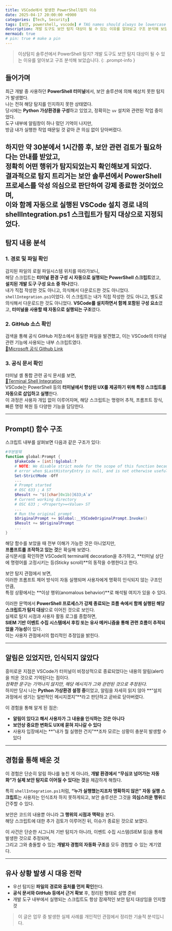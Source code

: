 ```yaml
---
title: VSCode에서 발생한 PowerShell탐지 이슈
date: 2025-04-17 20:00:00 +0900
categories: [Tech, Security]
tags: [보안, powershell, vscode] # TAG names should always be lowercase
description: 개발 도구도 보안 탐지 대상이 될 수 있는 이유를 알아보고 구조 분석해 보았습니다.
mermaid: true
# pin: true # make a pin
---
```

> 이상탐지 솔루션에서 PowerShell 탐지? 
> 개발 도구도 보안 탐지 대상이 될 수 있는 이유를 알아보고 구조 분석해 보았습니다.
{: .prompt-info }

## 들어가며
최근 개발 중 사용하던 **PowerShell 터미널**에서, 보안 솔루션에 의해 예상치 못한 탐지가 발생했다.  
나는 전혀 해당 탐지를 인지하지 못한 상태였다.  
당시에는 **Python 가상환경을 구성**하고 있었고, 정확히는 `uv` 설치와 관련된 작업 중이었다.  
도구 내부에 알림창이 하나 떴던 기억이 나지만,  
방금 내가 실행한 작업 때문일 것 같아 큰 의심 없이 닫아버렸다.  

하지만 약 30분에서 1시간쯤 후, 보안 관련 검토가 필요하다는 안내를 받았고,  
정확히 어떤 행위가 탐지되었는지 확인해보게 되었다.  
결과적으로 **탐지 트리거는 보안 솔루션에서 PowerShell 프로세스를 악성 의심으로 판단하여 강제 종료한 것**이었으며,  
이와 함께 **자동으로 실행된 VSCode 설치 경로 내의 shellIntegration.ps1 스크립트가 탐지 대상**으로 지정되었다.
---

## 탐지 내용 분석

### 1. 경로 및 파일 확인
감지된 파일의 로컬 파일시스템 위치를 따라가보니,  
해당 스크립트는 **터미널 환경 구성 시 자동으로 실행되는 PowerShell 스크립트**였고,  
**설치된 개발 도구 구성 요소 중 하나**였다.  
내가 직접 작성한 것도 아니고, 의식해서 다운로드한 것도 아니었다. `shellIntegration.ps1`이었다. 
이 스크립트는 내가 직접 작성한 것도 아니고, 별도로 의식해서 다운로드한 것도 아니었다. 
**VSCode를 설치하면서 함께 포함된 구성 요소**였고, **터미널을 사용할 때 자동으로 실행되는 구조**였다.


### 2. GitHub 소스 확인
검색을 통해 공식 GitHub 저장소에서 동일한 파일을 발견했고, 이는 VSCode의 터미널 관련 기능에 사용되는 내부 스크립트였다.  
[🔗Microsoft 공식 Github Link](https://github.com/microsoft/vscode/blob/main/src/vs/workbench/contrib/terminal/common/scripts/shellIntegration.ps1)


### 3. 공식 문서 확인
터미널 셸 통합 관련 공식 문서를 보면,  
[🔗Terminal Shell Integration](https://code.visualstudio.com/docs/terminal/shell-integration)  
VSCode는 PowerShell 등의 **터미널에서 향상된 UX를 제공하기 위해 특정 스크립트를 자동으로 삽입하고 실행**한다.  
이 과정은 사용자 개입 없이 이루어지며, 해당 스크립트는 명령어 추적, 프롬프트 장식, 빠른 명령 복원 등 다양한 기능을 담당한다.

---

## Prompt() 함수 구조

스크립트 내부를 살펴보면 다음과 같은 구조가 있다:

```powershell
#부분발췌
function global:Prompt {
    $FakeCode = [int]!$global:?
    # NOTE: We disable strict mode for the scope of this function because it unhelpfully throws an
    # error when $LastHistoryEntry is null, and is not otherwise useful.
    Set-StrictMode -Off
    ...
    # Prompt started
    # OSC 633 ; A ST
    $Result += "$([char]0x1b)]633;A`a"
    # Current working directory
    # OSC 633 ; <Property>=<Value> ST
    ...
    # Run the original prompt
    $OriginalPrompt += $Global:__VSCodeOriginalPrompt.Invoke()
    $Result += $OriginalPrompt
    ...
}
```

해당 함수를 보았을 때 전부 이해가 가능한 것은 아니었지만,   
**프롬프트를 조작하고 있는 것**은 확실해 보였다.  
공식문서를 확인하면 VSCode의 terminal에 decoration을 추가하고, **터미널 상단에 명령어를 고정시키는 등(Sticky scroll)**의 동작을 수행한다고 한다.   

보안 탐지 관점에서 보면,  
이러한 프롬프트 제어 방식이 자동 실행되며 사용자에게 명확히 인식되지 않는 구조인 만큼,  
특정 상황에서는 **이상 행위(anomalous behavior)**로 해석될 여지가 있을 수 있다.

이러한 문맥에서 **PowerShell 프로세스가 강제 종료되는 흐름 속에서 함께 실행된 해당 스크립트가 탐지 대상**으로 이어진 것으로 보인다.  
실제로 탐지 시점과 사용자 활동 로그를 종합하면,  
**SIEM 기반 이벤트 수집 시스템에서 후킹 또는 유사 메커니즘을 통해 관련 흐름이 추적되었을 가능성**이 있다.  
이는 사용자 관점에서의 합리적인 추정임을 밝힌다.

---

## 알림은 있었지만, 인식되지 않았다

흥미로운 지점은 VSCode가 터미널이 비정상적으로 종료되었다는 내용의 알림(alert)을 띄운 것으로 기억된다는 점이다.  
_정확한 문구는 기억나지 않지만, 해당 메시지가 그와 관련된 것으로 추정된다._  
하지만 당시 나는 **Python 가상환경 설정 중**이었고, 알림을 자세히 읽지 않아 **“설치 과정에서 생기는 일반적인 메시지겠지”**라고 판단하고 곧바로 닫아버렸다.

이 경험을 통해 알게 된 점은:
- **알림이 있다고 해서 사용자가 그 내용을 인식하는 것은 아니다**
- **보안상 중요한 변화도 UX에 묻혀 지나갈 수 있다**
- 사용자 입장에서는 **"내가 뭘 실행한 건지"**조차 모르는 상황이 충분히 발생할 수 있다

---

## 경험을 통해 배운 것

이 경험은 단순히 알림 하나를 놓친 게 아니라,
**개발 환경에서 “무심코 넘어가는 자동화”가 실제 보안 탐지로 이어질 수 있다는 것**을 체감하게 해줬다.

특히 `shellIntegration.ps1`처럼,
**“누가 실행했는지조차 명확하지 않은” 자동 실행 스크립트**는
사용자는 인식조차 하지 못하게되고,
보안 솔루션은 그것을 **의심스러운 행위**로 간주할 수 있다.

보안은 코드의 내용뿐 아니라 **그 행위의 시점과 맥락**을 본다.  
해당 스크립트에 대한 추가 검토가 이루어진 뒤, 이슈가 종료된 것으로 보였다. 

이 사건은 단순한 시그니처 기반 탐지가 아니라, 이벤트 수집 시스템(SIEM 등)을 통해 발생한 것으로 추정되며,  
그리고 그와 충돌할 수 있는 **개발자 경험의 자동화 구조**를 모두 경험할 수 있는 계기였다.  

---

## 유사 상황 발생 시 대응 전략

- 우선 탐지된 **파일의 경로와 출처를 먼저 확인**한다.  
- **공식 문서와 GitHub 등에서 근거 확보** 후, 정리된 형태로 설명 준비
- 개발 도구 내부에서 실행되는 스크립트도 항상 잠재적인 보안 탐지 대상임을 인지할 것

> 이 글은 업무 중 발생한 실제 사례를 개인적인 관점에서 정리한 기술적 분석입니다.

